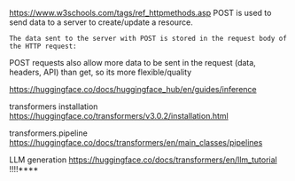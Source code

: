 https://www.w3schools.com/tags/ref_httpmethods.asp
    POST is used to send data to a server to create/update a resource.

    The data sent to the server with POST is stored in the request body of the HTTP request:
POST requests also allow more data to be sent in the request (data, headers, API) than get, so its more flexible/quality



https://huggingface.co/docs/huggingface_hub/en/guides/inference


transformers installation
    https://huggingface.co/transformers/v3.0.2/installation.html 

transformers.pipeline
    https://huggingface.co/docs/transformers/en/main_classes/pipelines 

LLM generation
    https://huggingface.co/docs/transformers/en/llm_tutorial !!!!****   